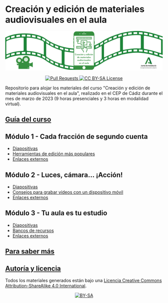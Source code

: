 # Creación y edición de materiales audiovisuales en el aula

![logo][portada]

[portada]: https://github.com/DavidLMS/formacion-profesorado-edicion-video/blob/main/imagenes/portada-moodle.png?raw=true

<p align="center">
  <a href="https://github.com/DavidLMS/formacion-profesorado-edicion-video/pulls">
    <img src="https://img.shields.io/badge/PRs-welcome-brightgreen.svg?longCache=true" alt="Pull Requests">
  </a>
  <a href="LICENSE">
      <img src="https://img.shields.io/badge/License-CC%20BY--SA%204.0-lightgrey.svg?longCache=true" alt="CC BY-SA License">
    </a>
</p>

Repositorio para alojar los materiales del curso "Creación y edición de materiales audiovisuales en el aula", realizado en el CEP de Cádiz durante el mes de marzo de 2023 (9 horas presenciales y 3 horas en modalidad virtual).

[cc-by-sa]: http://creativecommons.org/licenses/by-sa/4.0/
[cc-by-sa-image]: https://licensebuttons.net/l/by-sa/4.0/88x31.png
[cc-by-sa-shield]: https://img.shields.io/badge/License-CC%20BY--SA%204.0-lightgrey.svg

## [Guía del curso](moodle/paginas/guia-del-curso.html)

## Módulo 1 - Cada fracción de segundo cuenta

- [Diapositivas](diapositivas/modulo1.html)
- [Herramientas de edición más populares](moodle/paginas/mod1-herramientas-edicion-video-mas-populares.html)
- [Enlaces externos](moodle/enlaces-externos/enlaces-mod1.md)

## Módulo 2 - Luces, cámara… ¡Acción!

- [Diapositivas](diapositivas/modulo2.html)
- [Consejos para grabar vídeos con un dispositivo móvil](moodle/paginas/mod2-consejos-grabar-video-dispositivo-movil.html)
- [Enlaces externos](moodle/enlaces-externos/enlaces-mod2.md)

## Módulo 3 - Tu aula es tu estudio

- [Diapositivas](diapositivas/modulo3.html)
- [Bancos de recursos](moodle/paginas/mod3-bancos-recursos.html)
- [Enlaces externos](moodle/enlaces-externos/enlaces-mod3.md)

## [Para saber más](moodle/paginas/para-saber-mas.html)

## [Autoría y licencia](moodle/paginas/autoria-y-licencia.html)

Todos los materiales generados están bajo una
[Licencia Creative Commons Attribution-ShareAlike 4.0 International][cc-by-sa].

<p align="center"> <a href="http://creativecommons.org/licenses/by-sa/4.0/">
    <img src="https://licensebuttons.net/l/by-sa/4.0/88x31.png" alt="BY-SA">
  </a> </p>
